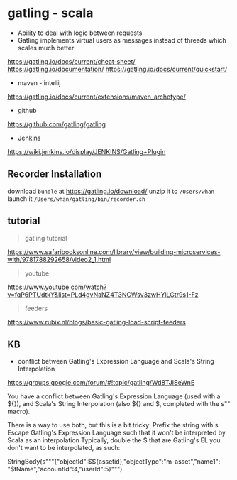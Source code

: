 # gatling - scala

- Ability to deal with logic between requests
- Gatling implements virtual users as messages instead of threads which scales much better

https://gatling.io/docs/current/cheat-sheet/
https://gatling.io/documentation/
https://gatling.io/docs/current/quickstart/

- maven - intellij

https://gatling.io/docs/current/extensions/maven_archetype/

- github

https://github.com/gatling/gatling

- Jenkins

https://wiki.jenkins.io/display/JENKINS/Gatling+Plugin

## Recorder Installation

download `bundle` at https://gatling.io/download/
unzip it to `/Users/whan`
launch it `/Users/whan/gatling/bin/recorder.sh`

## tutorial

> gatling tutorial

https://www.safaribooksonline.com/library/view/building-microservices-with/9781788292658/video2_1.html

> youtube

https://www.youtube.com/watch?v=fqP6PTUdtkY&list=PLd4gvNaNZ4T3NCWsv3zwHYlLGtr9s1-Fz

> feeders

https://www.rubix.nl/blogs/basic-gatling-load-script-feeders

## KB

- conflict between Gatling's Expression Language and Scala's String Interpolation

https://groups.google.com/forum/#!topic/gatling/Wd8TJISeWnE

You have a conflict between Gatling's Expression Language (used with a ${}), and Scala's String Interpolation (also ${} and $, completed with the s"" macro).

There is a way to use both, but this is a bit tricky:
Prefix the string with s
Escape Gatling's Expression Language such that it won't be interpreted by Scala as an interpolation
Typically, double the $ that are Gatling's EL you don't want to be interpolated, as such:

StringBody(s"""{"objectId":$${assetid},"objectType":"m-asset","name1": "$tName","accountId":4,"userId":5}""")
